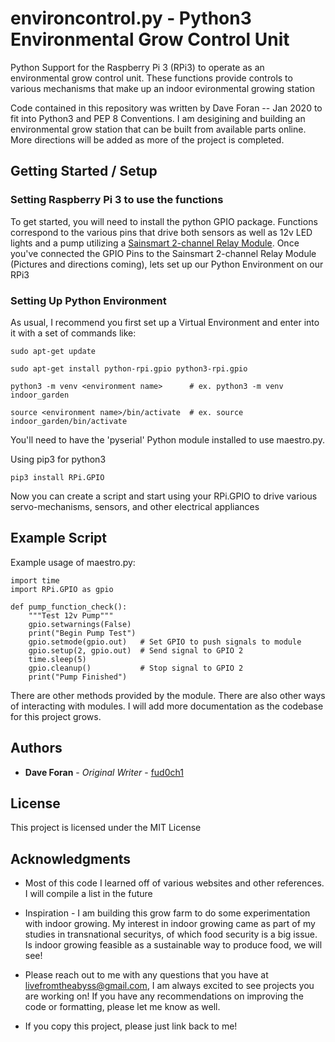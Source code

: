 # environcontrol.py - Python3 Environmental Grow Control Unit

Python Support for the Raspberry Pi 3 (RPi3) to operate as an environmental grow control unit. These functions provide controls to various mechanisms that make up an indoor 
evironmental growing station


Code contained in this repository was written by Dave Foran -- Jan 2020 to fit 
into Python3 and PEP 8 Conventions. I am desigining and building an environmental grow station that can be built from available parts online. More directions will be added as more of the project is completed.

## Getting Started / Setup

### Setting Raspberry Pi 3 to use the functions

To get started, you will need to install the python GPIO package. Functions correspond to the various pins that drive both sensors as well as 12v LED lights and a pump utilizing a [Sainsmart 2-channel Relay Module](https://www.sainsmart.com/products/2-channel-5v-relay-module). Once you've connected the GPIO Pins to the Sainsmart 2-channel Relay Module (Pictures and directions coming), lets set up our Python Environment on our RPi3
 
 ### Setting Up Python Environment

As usual, I recommend you first set up a Virtual Environment and enter into it with a set of commands like:

    sudo apt-get update
    
    sudo apt-get install python-rpi.gpio python3-rpi.gpio

    python3 -m venv <environment name>      # ex. python3 -m venv indoor_garden

    source <environment name>/bin/activate  # ex. source indoor_garden/bin/activate

You'll need to have the 'pyserial' Python module installed to use maestro.py.

Using pip3 for python3

    pip3 install RPi.GPIO

Now you can create a script and start using your RPi.GPIO to drive various servo-mechanisms, sensors, and other electrical appliances

## Example Script

Example usage of maestro.py:

    import time
    import RPi.GPIO as gpio

    def pump_function_check():
        """Test 12v Pump"""
        gpio.setwarnings(False)
        print("Begin Pump Test")
        gpio.setmode(gpio.out)   # Set GPIO to push signals to module
        gpio.setup(2, gpio.out)  # Send signal to GPIO 2
        time.sleep(5)
        gpio.cleanup()           # Stop signal to GPIO 2
        print("Pump Finished")

There are other methods provided by the module. There are also other ways of interacting with modules. I will add more documentation as the codebase for this project grows.

## Authors

* **Dave Foran** - *Original Writer* - [fud0ch1](https://github.com/fud0ch1)

## License

This project is licensed under the MIT License

## Acknowledgments

* Most of this code I learned off of various websites and other references. I will compile a list in the future

* Inspiration - I am building this grow farm to do some experimentation with indoor growing. My interest in indoor growing came as part of my studies in transnational securitys, of which food security is a big issue. Is indoor growing feasible as a sustainable way to produce food, we will see!

* Please reach out to me with any questions that you have at livefromtheabyss@gmail.com, I am always excited to see projects you are working on! If you have any recommendations on improving the code or formatting, please let me know as well.

* If you copy this project, please just link back to me!